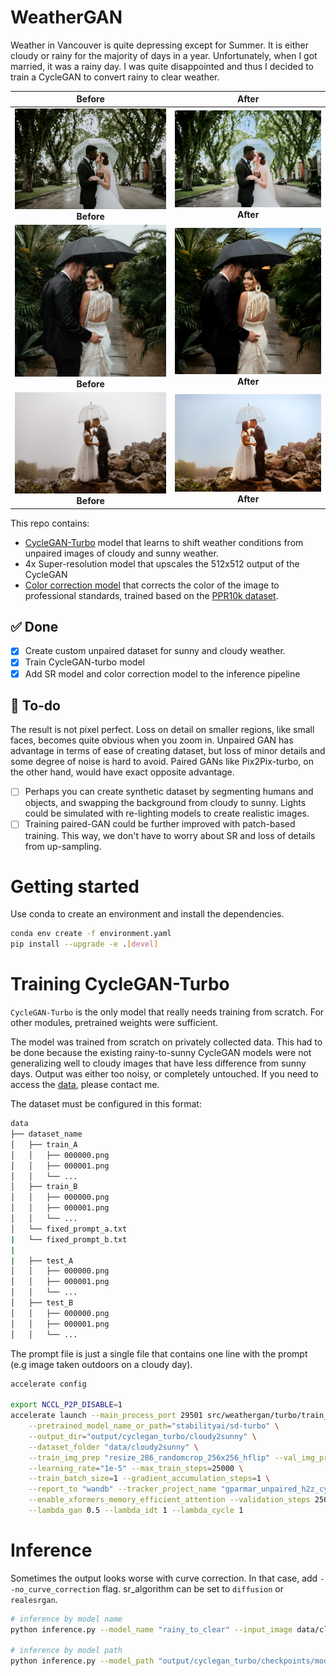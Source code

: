 # WeatherGAN

Weather in Vancouver is quite depressing except for Summer. It is either cloudy or rainy for the majority of days in a year. Unfortunately, when I got married, it was a rainy day. I was quite disappointed and thus I decided to train a CycleGAN to convert rainy to clear weather.

| Before                                                           | After                                                            |
| :--------------------------------------------------------------: | :-------------------------------------------------------------: |
| ![Before1](samples/cloudy/wedding1.jpeg)<br>**Before**          | ![After1](samples/sunny/wedding1.jpeg)<br>**After**            |
| ![Before2](samples/cloudy/umbrella.jpg)<br>**Before**           | ![After2](samples/sunny/umbrella.jpg)<br>**After**             |
| ![Before3](samples/cloudy/umbrella2.jpg)<br>**Before**          | ![After3](samples/sunny/umbrella2.jpg)<br>**After**            |

This repo contains:
- [CycleGAN-Turbo](https://github.com/GaParmar/img2img-turbo) model that learns to shift weather conditions from unpaired images of cloudy and sunny weather.
- 4x Super-resolution model that upscales the 512x512 output of the CycleGAN
- [Color correction model](https://github.com/davidserra9/namedcurves) that corrects the color of the image to professional standards, trained based on the [PPR10k dataset](https://github.com/davidserra9/PPR10k).


## ✅ Done
- [x] Create custom unpaired dataset for sunny and cloudy weather.
- [x] Train CycleGAN-turbo model
- [x] Add SR model and color correction model to the inference pipeline 

## 🎯 To-do
The result is not pixel perfect. Loss on detail on smaller regions, like small faces, becomes quite obvious when you zoom in. 
Unpaired GAN has advantage in terms of ease of creating dataset, but loss of minor details and some degree of noise is hard to avoid. Paired GANs like Pix2Pix-turbo, on the other hand, would have exact opposite advantage. 

- [ ] Perhaps you can create synthetic dataset by segmenting humans and objects, and swapping the background from cloudy to sunny. Lights could be simulated with re-lighting models to create realistic images.
- [ ] Training paired-GAN could be further improved with patch-based training. This way, we don't have to worry about SR and loss of details from up-sampling.   

# Getting started

Use conda to create an environment and install the dependencies.

```bash
conda env create -f environment.yaml
pip install --upgrade -e .[devel]
```

# Training CycleGAN-Turbo

`CycleGAN-Turbo` is the only model that really needs training from scratch. For other modules, pretrained weights were sufficient.

The model was trained from scratch on privately collected data. This had to be done because the existing rainy-to-sunny CycleGAN models were not generalizing well to cloudy images that have less difference from sunny days. Output was either too noisy, or completely untouched. If you need to access the [data](https://drive.google.com/drive/folders/1oGHsfPpB7GgSxaxmAMTibdk6-r__3Lz3?usp=sharing), please contact me.

The dataset must be configured in this format:

```bash
data
├── dataset_name
│   ├── train_A
│   │   ├── 000000.png
│   │   ├── 000001.png
│   │   └── ...
│   ├── train_B
│   │   ├── 000000.png
│   │   ├── 000001.png
│   │   └── ...
│   └── fixed_prompt_a.txt
|   └── fixed_prompt_b.txt
|
|   ├── test_A
│   │   ├── 000000.png
│   │   ├── 000001.png
│   │   └── ...
│   ├── test_B
│   │   ├── 000000.png
│   │   ├── 000001.png
│   │   └── ...

```

The prompt file is just a single file that contains one line with the prompt (e.g image taken outdoors on a cloudy day).


```bash
accelerate config

export NCCL_P2P_DISABLE=1
accelerate launch --main_process_port 29501 src/weathergan/turbo/train_cyclegan_turbo.py \
    --pretrained_model_name_or_path="stabilityai/sd-turbo" \
    --output_dir="output/cyclegan_turbo/cloudy2sunny" \
    --dataset_folder "data/cloudy2sunny" \
    --train_img_prep "resize_286_randomcrop_256x256_hflip" --val_img_prep "no_resize" \
    --learning_rate="1e-5" --max_train_steps=25000 \
    --train_batch_size=1 --gradient_accumulation_steps=1 \
    --report_to "wandb" --tracker_project_name "gparmar_unpaired_h2z_cycle_debug_v2" \
    --enable_xformers_memory_efficient_attention --validation_steps 250 \
    --lambda_gan 0.5 --lambda_idt 1 --lambda_cycle 1
```

# Inference

Sometimes the output looks worse with curve correction. In that case, add `--no_curve_correction` flag. sr_algorithm can be set to `diffusion` or `realesrgan`.

```bash
# inference by model name
python inference.py --model_name "rainy_to_clear" --input_image data/cloudy/sequences/val/frames/sequence924/sequence924_frame154224_info.png --output_dir "outputs"

# inference by model path
python inference.py --model_path "output/cyclegan_turbo/checkpoints/model_10501.pkl" --prompt "image taken outdoors on a sunny day" --direction "a2b" --input "samples/cloudy" --output_dir "outputs"
```

